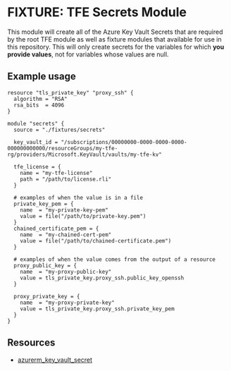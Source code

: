 # FIXTURE: TFE Secrets Module

This module will create all of the Azure Key Vault Secrets that are required by the root TFE module as well as fixture modules that available for use in this repository. This will only create secrets for the variables for which **you provide values**, not for variables whose values are null.

## Example usage

```hcl
resource "tls_private_key" "proxy_ssh" {
  algorithm = "RSA"
  rsa_bits  = 4096
}

module "secrets" {
  source = "./fixtures/secrets"

  key_vault_id = "/subscriptions/00000000-0000-0000-0000-000000000000/resourceGroups/my-tfe-rg/providers/Microsoft.KeyVault/vaults/my-tfe-kv"
  
  tfe_license = {
    name = "my-tfe-license"
    path = "/path/to/license.rli"
  }

  # examples of when the value is in a file
  private_key_pem = {
    name  = "my-private-key-pem"
    value = file("/path/to/private-key.pem")
  }
  chained_certificate_pem = {
    name  = "my-chained-cert-pem"
    value = file("/path/to/chained-certificate.pem")
  }

  # examples of when the value comes from the output of a resource
  proxy_public_key = {
    name  = "my-proxy-public-key"
    value = tls_private_key.proxy_ssh.public_key_openssh
  }

  proxy_private_key = {
    name  = "my-proxy-private-key"
    value = tls_private_key.proxy_ssh.private_key_pem
  }
}
```

## Resources

* [azurerm_key_vault_secret](https://registry.terraform.io/providers/hashicorp/azurerm/latest/docs/resources/key_vault_secret)
